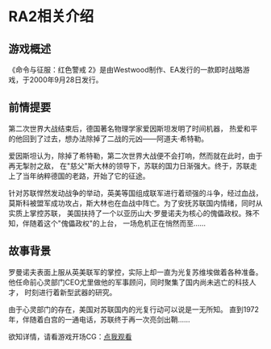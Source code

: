 # RA2相关介绍
    
## 游戏概述

《命令与征服：红色警戒 2》是由Westwood制作、EA发行的一款即时战略游戏，于2000年9月28日发行。

## 前情提要

第二次世界大战结束后，德国著名物理学家爱因斯坦发明了时间机器，
热爱和平的他回到了过去，想办法除掉了二战的元凶——阿道夫·希特勒。

爱因斯坦认为，除掉了希特勒，第二次世界大战便不会打响，然而就在此时，由于再无掣肘之敌，
在"慈父"斯大林的领导下，苏联的国力日渐强大。终于，苏联走上了当年纳粹德国的老路，开始了它的征途。

针对苏联悍然发动战争的举动，英美等国组成联军进行着顽强的斗争，经过血战，
莫斯科被盟军成功攻占，斯大林也在血战中阵亡。为了安抚苏联国内情绪，同时从实质上掌控苏联，
美国扶持了一个以亚历山大·罗曼诺夫为核心的傀儡政权。殊不知，伴随着这个"傀儡政权"的上台，
一场危机正在悄然而至……

## 故事背景

罗曼诺夫表面上服从英美联军的掌控，实际上却一直为光复苏维埃做着各种准备。
他任命前心灵部门CEO尤里做他的军事顾问，同时聚集了国内尚未逃亡的科技人才，
时刻进行着新型武器的研究。

由于心灵部门的存在，美国对苏联国内的光复行动可以说是一无所知。
直到1972年，伴随着白宫的一通电话，苏联终于再一次亮剑出鞘……

欲知详情，请看游戏开场CG：[点我观看](https://www.bilibili.com/video/av48087202/)
